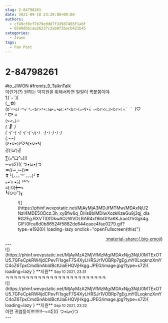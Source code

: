 ```yaml
---
slug: 2-84798261
date: 2021-09-10 23:29:08+09:00
authors:
  - cf49cf8cf7b79e9dd7f33987403f1a8f
  - 6599dbbcaa26237c2ab0f3becb421b45
categories:
  - Jiwon
tags:
  - Fan Post
---
```


# 2-84798261

<div class="post-container" markdown="1">
<div class="content-container md-sidebar__scrollwrap" markdown="1">

\#to_JIWON \#fromis_9_TalknTalk<br>이런거(?) 원하는 박지원을 위해서라면 일일이 복붙쯤이야<br>ƪ(˘⌣˘)ʃ<br>(*‿*✿)<br>(o´〰`o)♡*✲ﾟ*｡<br>*+:꒰◍•ᴗ•◍꒱:+*<br>(๑•̀∀•́ฅ ✧<br>ꈍ◡ꈍ<br>(ㅅ´ ˘ `)♡<br>❛ ᗜ❛ ฅ<br>(&gt;_&lt;｡)💦<br>( ˙👄˙ )<br>(´･(´･(´･(´･(´･(´･д･`) ･`)･`)･`)･`)･`)<br>(;¬_¬)<br>(۶•౪•)۶♡٩(•౪•٩)<br>✌(‘ω’)✌<br>∑(๑º口º๑)!!<br>─=≡Σ((( つ•̀ω•́)つ<br>♒((⇀‸↼))♒<br>❣╰(⸝⸝⸝´꒳`⸝⸝⸝)╯❣<br>๑•́ㅿ•̀๑) ᔆᵒʳʳᵞ<br>≡(:D)┿━&lt;<br>┗(⊙⊙")┓
<figure markdown="1">
![](https://phinf.wevpstatic.net/MjAyMjA3MDJfMTMw/MDAxNjU2NzI4MDE5ODcz.3h_xyBfw6q_DHs8bIMDlwXozkKzeGu9j3qj_dlaRG2Eg.RXVTlDfDkwAOzWVDLRAR4xf9ibGIYaKKJraoO1rGgk4g.GIF/0fca6d0b86524f5882de644eaee4fae0279.gif?type=e1920){ loading=lazy onclick="openFullscreen(this)"}
</figure>


</div>
</div>

<div style="text-align: right;" markdown="1">
<a href="https://weverse.io/fromis9/fanpost/2-84798261" style="text-align: right;">:material-share:{.big-emoji}</a>
</div>
---

<div class="comments-container md-sidebar__scrollwrap" markdown="1">
<div class="comment" markdown="1">
<div class='id-container' markdown="1">
![](https://phinf.wevpstatic.net/MjAyMzA2MjVfMzMg/MDAxNjg3NjU0MTExOTU5.7GFeCpkRW4jdCPevFi1sgeF7S4XyLHRSJr1VOBRp7gEg.mY0LxqknzXmYC4oZ6TpxCmdSnAbldBctUiaEHQVjHkgg.JPEG/image.jpg?type=s72){ loading=lazy }
**<span class="artist">지원</span>** <small>Sep 10 2021, 23:31</small><br>
</div>
<div class='comment-body' markdown="1">
ㅋㅋㅋㅋㅋㅋㅋㅋㅋㅋㅋㅋㅋㅋㅋㅋㅋㅋㅋㅋㅋㅋㅋㅋㅋ
</div>
</div>
<div class="comment" markdown="1">
<div class='id-container' markdown="1">
![](https://phinf.wevpstatic.net/MjAyMzA2MjVfMzMg/MDAxNjg3NjU0MTExOTU5.7GFeCpkRW4jdCPevFi1sgeF7S4XyLHRSJr1VOBRp7gEg.mY0LxqknzXmYC4oZ6TpxCmdSnAbldBctUiaEHQVjHkgg.JPEG/image.jpg?type=s72){ loading=lazy }
**<span class="artist">지원</span>** <small>Sep 10 2021, 23:32</small><br>
</div>
<div class='comment-body' markdown="1">
이런 귀염둥이!!!!!!!!!─=≡Σ((( つ•̀ω•́)つ
</div>
</div>
</div>
---
